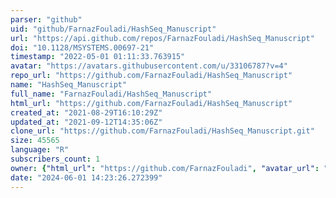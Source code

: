 ```yaml
---
parser: "github"
uid: "github/FarnazFouladi/HashSeq_Manuscript"
url: "https://api.github.com/repos/FarnazFouladi/HashSeq_Manuscript"
doi: "10.1128/MSYSTEMS.00697-21"
timestamp: "2022-05-01 01:11:33.763915"
avatar: "https://avatars.githubusercontent.com/u/33106787?v=4"
repo_url: "https://github.com/FarnazFouladi/HashSeq_Manuscript"
name: "HashSeq_Manuscript"
full_name: "FarnazFouladi/HashSeq_Manuscript"
html_url: "https://github.com/FarnazFouladi/HashSeq_Manuscript"
created_at: "2021-08-29T16:10:29Z"
updated_at: "2021-09-12T14:35:06Z"
clone_url: "https://github.com/FarnazFouladi/HashSeq_Manuscript.git"
size: 45565
language: "R"
subscribers_count: 1
owner: {"html_url": "https://github.com/FarnazFouladi", "avatar_url": "https://avatars.githubusercontent.com/u/33106787?v=4", "login": "FarnazFouladi", "type": "User"}
date: "2024-06-01 14:23:26.272399"
---
```


